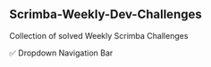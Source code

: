 ## Scrimba-Weekly-Dev-Challenges
Collection of solved Weekly Scrimba Challenges 

✅ Dropdown Navigation Bar
